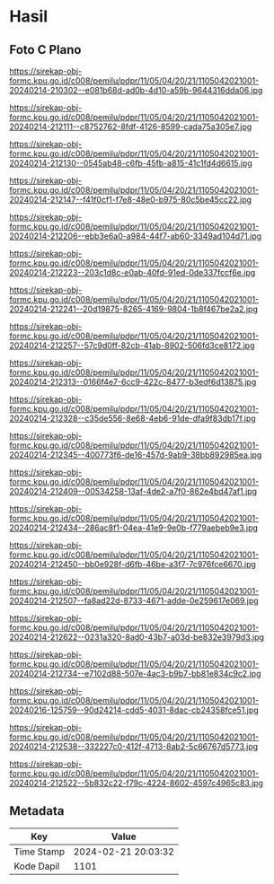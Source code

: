 # Hasil

## Foto C Plano

https://sirekap-obj-formc.kpu.go.id/c008/pemilu/pdpr/11/05/04/20/21/1105042021001-20240214-210302--e081b68d-ad0b-4d10-a59b-9644316dda06.jpg

https://sirekap-obj-formc.kpu.go.id/c008/pemilu/pdpr/11/05/04/20/21/1105042021001-20240214-212111--c8752762-8fdf-4126-8599-cada75a305e7.jpg

https://sirekap-obj-formc.kpu.go.id/c008/pemilu/pdpr/11/05/04/20/21/1105042021001-20240214-212130--0545ab48-c6fb-45fb-a815-41c1fd4d6615.jpg

https://sirekap-obj-formc.kpu.go.id/c008/pemilu/pdpr/11/05/04/20/21/1105042021001-20240214-212147--f41f0cf1-f7e8-48e0-b975-80c5be45cc22.jpg

https://sirekap-obj-formc.kpu.go.id/c008/pemilu/pdpr/11/05/04/20/21/1105042021001-20240214-212206--ebb3e6a0-a984-44f7-ab60-3349ad104d71.jpg

https://sirekap-obj-formc.kpu.go.id/c008/pemilu/pdpr/11/05/04/20/21/1105042021001-20240214-212223--203c1d8c-e0ab-40fd-91ed-0de337fccf6e.jpg

https://sirekap-obj-formc.kpu.go.id/c008/pemilu/pdpr/11/05/04/20/21/1105042021001-20240214-212241--20d19875-8265-4169-9804-1b8f467be2a2.jpg

https://sirekap-obj-formc.kpu.go.id/c008/pemilu/pdpr/11/05/04/20/21/1105042021001-20240214-212257--57c9d0ff-82cb-41ab-8902-506fd3ce8172.jpg

https://sirekap-obj-formc.kpu.go.id/c008/pemilu/pdpr/11/05/04/20/21/1105042021001-20240214-212313--0166f4e7-6cc9-422c-8477-b3edf6d13875.jpg

https://sirekap-obj-formc.kpu.go.id/c008/pemilu/pdpr/11/05/04/20/21/1105042021001-20240214-212328--c35de556-8e68-4eb6-91de-dfa9f83db17f.jpg

https://sirekap-obj-formc.kpu.go.id/c008/pemilu/pdpr/11/05/04/20/21/1105042021001-20240214-212345--400773f6-de16-457d-9ab9-38bb892985ea.jpg

https://sirekap-obj-formc.kpu.go.id/c008/pemilu/pdpr/11/05/04/20/21/1105042021001-20240214-212409--00534258-13af-4de2-a7f0-862e4bd47af1.jpg

https://sirekap-obj-formc.kpu.go.id/c008/pemilu/pdpr/11/05/04/20/21/1105042021001-20240214-212434--286ac8f1-04ea-41e9-9e0b-f779aebeb9e3.jpg

https://sirekap-obj-formc.kpu.go.id/c008/pemilu/pdpr/11/05/04/20/21/1105042021001-20240214-212450--bb0e928f-d6fb-46be-a3f7-7c976fce6670.jpg

https://sirekap-obj-formc.kpu.go.id/c008/pemilu/pdpr/11/05/04/20/21/1105042021001-20240214-212507--fa8ad22d-8733-4671-adde-0e259617e069.jpg

https://sirekap-obj-formc.kpu.go.id/c008/pemilu/pdpr/11/05/04/20/21/1105042021001-20240214-212622--0231a320-8ad0-43b7-a03d-be832e3979d3.jpg

https://sirekap-obj-formc.kpu.go.id/c008/pemilu/pdpr/11/05/04/20/21/1105042021001-20240214-212734--e7102d88-507e-4ac3-b9b7-bb81e834c9c2.jpg

https://sirekap-obj-formc.kpu.go.id/c008/pemilu/pdpr/11/05/04/20/21/1105042021001-20240216-125759--90d24214-cdd5-4031-8dac-cb24358fce51.jpg

https://sirekap-obj-formc.kpu.go.id/c008/pemilu/pdpr/11/05/04/20/21/1105042021001-20240214-212538--332227c0-412f-4713-8ab2-5c66767d5773.jpg

https://sirekap-obj-formc.kpu.go.id/c008/pemilu/pdpr/11/05/04/20/21/1105042021001-20240214-212522--5b832c22-f79c-4224-8602-4597c4965c83.jpg


## Metadata

| Key        | Value               |
| ---------- | ------------------- |
| Time Stamp | 2024-02-21 20:03:32 |
| Kode Dapil | 1101                |



